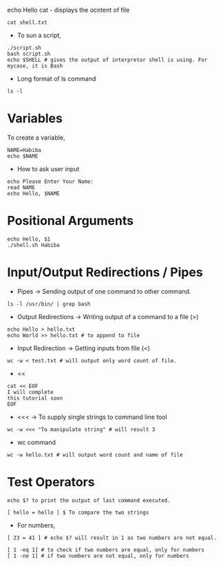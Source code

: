 echo Hello
cat - displays the ocntent of file
```
cat shell.txt
```
- To sun a script, 
```
./script.sh
bash script.sh
echo $SHELL # gives the output of interpretor shell is using. For mycase, it is Bash
```

- Long format of ls command
```
ls -l
```
# Variables

To create a variable, 
```
NAME=Habiba
echo $NAME
```

- How to ask user input
```
echo Please Enter Your Name:
read NAME
echo Hello, $NAME
```

# Positional Arguments
```
echo Hello, $1
./shell.sh Habiba
```

# Input/Output Redirections / Pipes
- Pipes -> Sending output of one command to other command.
```
ls -l /usr/bin/ | grep bash

```

- Output Redirections -> Writing output of a command to a file (>)
```
echo Hello > hello.txt
echo World >> hello.txt # to append to file
```

- Input Redirection -> Getting inputs from file (<)
```
wc -w < test.txt # will output only word count of file.
```

 - <<
 ```
 cat << EOF
 I will complete 
 this tutorial soon
 EOF
 ```

 - <<< -> To supply single strings to command line tool
 ```
 wc -w <<< "To manipulate string" # will result 3
 ```

- wc command
```
wc -w hello.txt # will output word count and name of file
```

# Test Operators
```
echo $? to print the output of last command executed.

[ hello = hello ] $ To compare the two strings
```
- For numbers,
```
[ 23 = 41 ] # echo $? will result in 1 as two numbers are not equal.

[ 1 -eq 1] # to check if two numbers are equal, only for numbers
[ 1 -ne 1] # if two numbers are not equal, only for numbers
``` 

